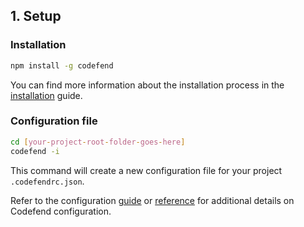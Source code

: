 ## 1. Setup

### Installation

```bash
npm install -g codefend
```

You can find more information about the installation process in the [installation](../../../get-started/installation.md) guide.

### Configuration file

```bash
cd [your-project-root-folder-goes-here]
codefend -i
```

This command will create a new configuration file for your project `.codefendrc.json`.

Refer to the configuration [guide](../../../basic-usage/generating-configuration.md) or [reference](../../../references/configuration.md) for additional details on Codefend configuration.
